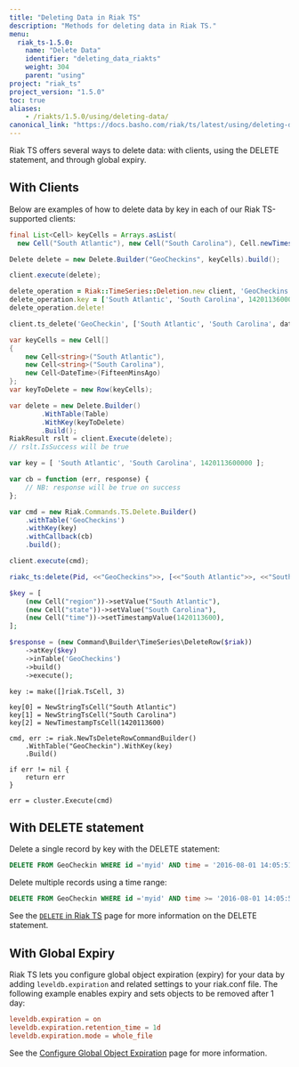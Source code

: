 ```yaml
---
title: "Deleting Data in Riak TS"
description: "Methods for deleting data in Riak TS."
menu:
  riak_ts-1.5.0:
    name: "Delete Data"
    identifier: "deleting_data_riakts"
    weight: 304
    parent: "using"
project: "riak_ts"
project_version: "1.5.0"
toc: true
aliases:
    - /riakts/1.5.0/using/deleting-data/
canonical_link: "https://docs.basho.com/riak/ts/latest/using/deleting-data"
---
```


[delete]: /riak/ts/1.5.0/using/querying/delete
[expiry]: /riak/ts/1.5.0/configuring/global-object-expiration

Riak TS offers several ways to delete data: with clients, using the DELETE statement, and through global expiry.

## With Clients

Below are examples of how to delete data by key in each of our Riak TS-supported clients:

```java
final List<Cell> keyCells = Arrays.asList(
  new Cell("South Atlantic"), new Cell("South Carolina"), Cell.newTimestamp(1420113600000));

Delete delete = new Delete.Builder("GeoCheckins", keyCells).build();

client.execute(delete);
```

```ruby
delete_operation = Riak::TimeSeries::Deletion.new client, 'GeoCheckins'
delete_operation.key = ['South Atlantic', 'South Carolina', 1420113600000]
delete_operation.delete!
```

```python
client.ts_delete('GeoCheckin', ['South Atlantic', 'South Carolina', datetime.datetime(2015, 1, 1, 12, 0, 0)])
```

```csharp
var keyCells = new Cell[]
{
    new Cell<string>("South Atlantic"),
    new Cell<string>("South Carolina"),
    new Cell<DateTime>(FifteenMinsAgo)
};
var keyToDelete = new Row(keyCells);

var delete = new Delete.Builder()
        .WithTable(Table)
        .WithKey(keyToDelete)
        .Build();
RiakResult rslt = client.Execute(delete);
// rslt.IsSuccess will be true
```

```javascript
var key = [ 'South Atlantic', 'South Carolina', 1420113600000 ];

var cb = function (err, response) {
    // NB: response will be true on success
};

var cmd = new Riak.Commands.TS.Delete.Builder()
    .withTable('GeoCheckins')
    .withKey(key)
    .withCallback(cb)
    .build();

client.execute(cmd);
```

```erlang
riakc_ts:delete(Pid, <<"GeoCheckins">>, [<<"South Atlantic">>, <<"South Carolina">>, 1420113600000]).
```

```php
$key = [
    (new Cell("region"))->setValue("South Atlantic"),
    (new Cell("state"))->setValue("South Carolina"),
    (new Cell("time"))->setTimestampValue(1420113600),
];

$response = (new Command\Builder\TimeSeries\DeleteRow($riak))
    ->atKey($key)
    ->inTable('GeoCheckins')
    ->build()
    ->execute();
```

```golang
key := make([]riak.TsCell, 3)

key[0] = NewStringTsCell("South Atlantic")
key[1] = NewStringTsCell("South Carolina")
key[2] = NewTimestampTsCell(1420113600)

cmd, err := riak.NewTsDeleteRowCommandBuilder()
    .WithTable("GeoCheckin").WithKey(key)
    .Build()

if err != nil {
    return err
}

err = cluster.Execute(cmd)
```

## With DELETE statement

Delete a single record by key with the DELETE statement:

```sql
DELETE FROM GeoCheckin WHERE id ='myid' AND time = '2016-08-01 14:05:51.425Z';
```

Delete multiple records using a time range:

```sql
DELETE FROM GeoCheckin WHERE id ='myid' AND time >= '2016-08-01 14:05:51.425Z' AND time < '2016-08-01 14:10:51.425Z';
```

See the [`DELETE` in Riak TS][delete] page for more information on the DELETE statement.

## With Global Expiry

Riak TS lets you configure global object expiration (expiry) for your data by adding `leveldb.expiration` and related settings to your riak.conf file. The following example enables expiry and sets objects to be removed after 1 day:

```riak.conf
leveldb.expiration = on
leveldb.expiration.retention_time = 1d
leveldb.expiration.mode = whole_file
```

See the [Configure Global Object Expiration][expiry] page for more information.
